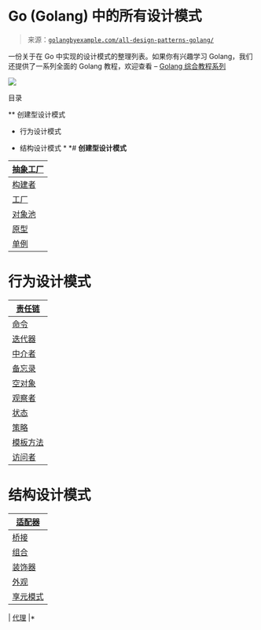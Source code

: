 <!--yml

类别：未分类

日期：2024-10-13 06:04:42 

-->

# Go (Golang) 中的所有设计模式

> 来源：[`golangbyexample.com/all-design-patterns-golang/`](https://golangbyexample.com/all-design-patterns-golang/) 

一份关于在 Go 中实现的设计模式的整理列表。如果你有兴趣学习 Golang，我们还提供了一系列全面的 Golang 教程，欢迎查看 – [Golang 综合教程系列](https://golangbyexample.com/golang-comprehensive-tutorial/) 

![](img/5f359bcb6904620fb7fcc79d495d63b5.png) 

目录

**   创建型设计模式

+   行为设计模式 

+   结构设计模式 *  *# **创建型设计模式**

| [抽象工厂](https://golangbyexample.com/abstract-factory-design-pattern-go/) |
| --- |
| [构建者](https://golangbyexample.com/builder-pattern-golang/) |
| [工厂](https://golangbyexample.com/golang-factory-design-pattern/) |
| [对象池](https://golangbyexample.com/golang-object-pool/) |
| [原型](https://golangbyexample.com/prototype-pattern-go/) |
| [单例](https://golangbyexample.com/singleton-design-pattern-go/) |

# **行为设计模式**

| [责任链](https://golangbyexample.com/chain-of-responsibility-design-pattern-in-golang/) |
| --- |
| [命令](https://golangbyexample.com/command-design-pattern-in-golang/) |
| [迭代器](https://golangbyexample.com/go-iterator-design-pattern/) |
| [中介者](https://golangbyexample.com/mediator-design-pattern-golang/) |
| [备忘录](https://golangbyexample.com/memento-design-pattern-go/) |
| [空对象](https://golangbyexample.com/null-object-design-pattern-golang/) |
| [观察者](https://golangbyexample.com/observer-design-pattern-golang/) |
| [状态](https://golangbyexample.com/state-design-pattern-go/) |
| [策略](https://golangbyexample.com/strategy-design-pattern-golang/) |
| [模板方法](https://golangbyexample.com/template-method-design-pattern-golang/) |
| [访问者](https://golangbyexample.com/visitor-design-pattern-go/) |

# **结构设计模式**

| [适配器](https://golangbyexample.com/adapter-design-pattern-go/) |
| --- |
| [桥接](https://golangbyexample.com/bridge-design-pattern-in-go/) |
| [组合](https://golangbyexample.com/composite-design-pattern-golang/) |
| [装饰器](https://golangbyexample.com/decorator-pattern-golang/) |
| [外观](https://golangbyexample.com/facade-design-pattern-in-golang/) |
| [享元模式](https://golangbyexample.com/flyweight-design-pattern-golang/) |

| [代理](https://golangbyexample.com/proxy-design-pattern-in-golang/) |*
